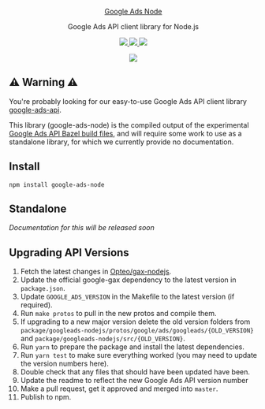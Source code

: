 <p align="center">
  <a href="https://github.com/opteo/google-ads-node">
    Google Ads Node
  </a>
</p>

<p align="center">
  Google Ads API client library for Node.js
</p>
<!-- &circle-token=ab3cda2c83e0a13712c96c088871e16ead2b78c7 -->

<p align="center">
  <a href="https://developers.google.com/google-ads/api/docs/release-notes">
    <img src="https://img.shields.io/badge/google%20ads-v8-009688.svg?style=flat-square">
  </a>
  <a href="https://www.npmjs.com/package/google-ads-node">
    <img src="https://img.shields.io/npm/v/google-ads-node.svg?style=flat-square">
  </a>
  <a>
    <img src="https://img.shields.io/npm/dm/google-ads-node.svg?style=flat-square">
    </a>
</p>

<p align="center">
  <a href="https://opteo.com">
    <img src="https://app.opteo.com/icons/logo.svg">
  </a>
</p>

## ⚠️ Warning ⚠️

You're probably looking for our easy-to-use Google Ads API client library [google-ads-api](https://github.com/opteo/google-ads-api).

This library (google-ads-node) is the compiled output of the experimental [Google Ads API Bazel build files](https://github.com/googleapis/googleapis/tree/master/google/ads/googleads#build-files-experimental), and will require some work to use as a standalone library, for which we currently provide no documentation.

## Install

```
npm install google-ads-node
```

## Standalone

_Documentation for this will be released soon_

## Upgrading API Versions

1. Fetch the latest changes in [Opteo/gax-nodejs](https://github.com/Opteo/gax-nodejs).
1. Update the official google-gax dependency to the latest version in `package.json`.
1. Update `GOOGLE_ADS_VERSION` in the Makefile to the latest version (if required).
1. Run `make protos` to pull in the new protos and compile them.
1. If upgrading to a new major version delete the old version folders from `package/googleads-nodejs/protos/google/ads/googleads/{OLD_VERSION}` and `package/googleads-nodejs/src/{OLD_VERSION}`.
1. Run `yarn` to prepare the package and install the latest dependencies.
1. Run `yarn test` to make sure everything worked (you may need to update the version numbers here).
1. Double check that any files that should have been updated have been.
1. Update the readme to reflect the new Google Ads API version number
1. Make a pull request, get it approved and merged into `master`.
1. Publish to npm.
